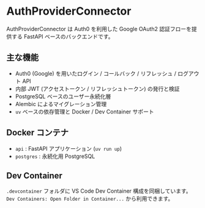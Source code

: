 # AuthProviderConnector

AuthProviderConnector は Auth0 を利用した Google OAuth2 認証フローを提供する FastAPI ベースのバックエンドです。

## 主な機能
- Auth0 (Google) を用いたログイン / コールバック / リフレッシュ / ログアウト API
- 内部 JWT (アクセストークン / リフレッシュトークン) の発行と検証
- PostgreSQL ベースのユーザー永続化層
- Alembic によるマイグレーション管理
- `uv` ベースの依存管理と Docker / Dev Container サポート

## Docker コンテナ
- `api` : FastAPI アプリケーション (`uv run up`)
- `postgres` : 永続化用 PostgreSQL

## Dev Container
`.devcontainer` フォルダに VS Code Dev Container 構成を同梱しています。`Dev Containers: Open Folder in Container...` から利用できます。
